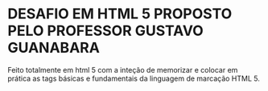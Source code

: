 # DESAFIO EM HTML 5 PROPOSTO PELO PROFESSOR GUSTAVO GUANABARA
Feito totalmente em html 5 com a inteção de memorizar e colocar em prática as tags básicas e fundamentais da linguagem de marcação HTML 5.

